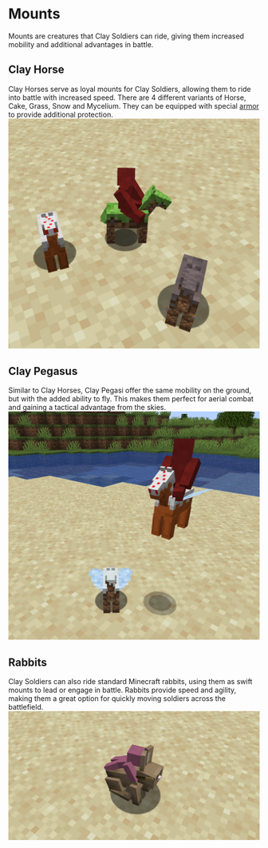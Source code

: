 # Mounts

Mounts are creatures that Clay Soldiers can ride,
giving them increased mobility and additional advantages in battle.

## Clay Horse

Clay Horses serve as loyal mounts for Clay Soldiers,
allowing them to ride into battle with increased speed.
There are 4 different variants of Horse, Cake, Grass, Snow and Mycelium.
They can be equipped with special [armor](default-items.md#items-for-clay-horse) to provide additional protection.
![Clay Horses](../assets/clay-horses.png)

## Clay Pegasus

Similar to Clay Horses, Clay Pegasi offer the same mobility on the ground,
but with the added ability to fly.
This makes them perfect for aerial combat and gaining a tactical advantage from the skies.
![Clay Pegasi](../assets/clay-pegasi.png)

## Rabbits

Clay Soldiers can also ride standard Minecraft rabbits, using them as swift mounts to lead
or engage in battle. Rabbits provide speed and agility,
making them a great option for quickly moving soldiers across the battlefield.
![Soldier riding Rabbit](../assets/soldier-ridding-rabbit.png)
